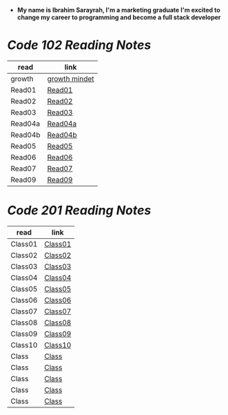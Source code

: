 * **My name is Ibrahim Sarayrah, I'm a marketing graduate I'm excited to change my career to programming and become a full stack developer**

# *Code 102 Reading Notes*

| read        | link |
| ----------- | ----------- |
| growth      | [growth mindet](GrowthMindset.md)    |
| Read01   | [Read01](Read01.md)      |
| Read02   | [Read02](Read02.md)       |
| Read03   | [Read03](Read03.md)       |
| Read04a   | [Read04a](Read04a.md)    |
| Read04b   | [Read04b](Read04b.md)    |
| Read05    | [Read05](Read05.md)     |
| Read06    | [Read06](Read06.md)     |
| Read07    | [Read07](Read07.md)     |
| Read09    | [Read09](Read09.md)     |

# *Code 201 Reading Notes*

| read        | link |
| ----------- | ----------- |
|   Class01   | [Class01](Class01.md)    |
|   Class02   | [Class02](Class02.md)    |
|   Class03   | [Class03](Class03.md)    |
|   Class04   | [Class04](Class04.md)    |
|   Class05   | [Class05](Class05.md)    |
|   Class06   | [Class06](Class06.md)    |
|   Class07   | [Class07](Class07.md)    |
|   Class08   | [Class08](Class08.md)    |
|   Class09   | [Class09](Class09.md)    |
|   Class10   | [Class10](Class10.md)    |
|   Class   | [Class](Class.md)    |
|   Class   | [Class](Class.md)    |
|   Class   | [Class](Class.md)    |
|   Class   | [Class](Class.md)    |
|   Class   | [Class](Class.md)    |

